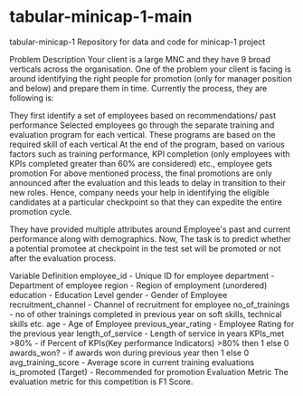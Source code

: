 # tabular-minicap-1-main
tabular-minicap-1
Repository for data and code for minicap-1 project

Problem Description
Your client is a large MNC and they have 9 broad verticals across the organisation. One of the problem your client is facing is around identifying the right people for promotion (only for manager position and below) and prepare them in time. Currently the process, they are following is:

They first identify a set of employees based on recommendations/ past performance Selected employees go through the separate training and evaluation program for each vertical. These programs are based on the required skill of each vertical At the end of the program, based on various factors such as training performance, KPI completion (only employees with KPIs completed greater than 60% are considered) etc., employee gets promotion For above mentioned process, the final promotions are only announced after the evaluation and this leads to delay in transition to their new roles. Hence, company needs your help in identifying the eligible candidates at a particular checkpoint so that they can expedite the entire promotion cycle.



They have provided multiple attributes around Employee's past and current performance along with demographics. Now, The task is to predict whether a potential promotee at checkpoint in the test set will be promoted or not after the evaluation process.

Variable Definition
employee_id - Unique ID for employee
department - Department of employee
region - Region of employment (unordered)
education - Education Level
gender - Gender of Employee
recruitment_channel - Channel of recruitment for employee
no_of_trainings - no of other trainings completed in previous year on soft skills, technical skills etc.
age - Age of Employee
previous_year_rating - Employee Rating for the previous year
length_of_service - Length of service in years
KPIs_met >80% - if Percent of KPIs(Key performance Indicators) >80% then 1 else 0
awards_won? - if awards won during previous year then 1 else 0
avg_training_score - Average score in current training evaluations
is_promoted (Target) - Recommended for promotion
Evaluation Metric
The evaluation metric for this competition is F1 Score.
